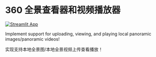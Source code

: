 
# 360 全景查看器和视频播放器

[![Streamlit App](https://static.streamlit.io/badges/streamlit_badge_black_white.svg)](https://<your-custom-subdomain>.streamlit.app)

Implement support for uploading, viewing, and playing local panoramic images/panoramic videos!

实现支持本地全景图/本地全景视频上传查看播放！

